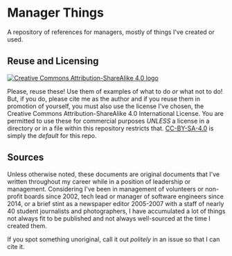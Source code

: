 # Manager Things

A repository of references for managers, mostly of things I've created or used.

## Reuse and Licensing

[![Creative Commons Attribution-ShareAlike 4.0 logo](https://i.creativecommons.org/l/by-sa/4.0/88x31.png)](http://creativecommons.org/licenses/by-sa/4.0/)

Please, reuse these! Use them of examples of what to do _or_ what not to do! But, if you do,
please cite me as the author and if you reuse them in promotion of yourself, you must also use
the license I've chosen, the Creative Commons Attribution-ShareAlike 4.0 International License.
You are permitted to use these for commercial purposes _UNLESS_ a license in a directory or in
a file within this repository restricts that. 
[CC-BY-SA-4.0](https://spdx.org/licenses/CC-BY-SA-4.0.html "SPDX identifier and text")
is simply the _default_ for this repo.

## Sources

Unless otherwise noted, these documents are original documents that I've written throughout my career
while in a position of leadership or management. Considering I've been in management of volunteers or
non-profit boards since 2002, tech lead or manager of software engineers since 2014, or a brief stint
as a newspaper editor 2005-2007 with a staff of nearly 40 student journalists and photographers, I have
accumulated a lot of things not always fit to be published and not always well-sourced at the time I
created them.

If you spot something unoriginal, call it out _politely_ in an issue so that I can cite it.
